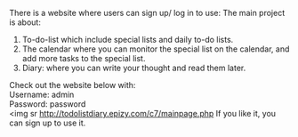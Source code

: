 There is a website where users can sign up/ log in to use:
The main project is about: 
1.  To-do-list which include special lists and daily to-do lists.
2.  The calendar where you can monitor the special list on the calendar, and add more tasks to the special list.
3.  Diary: where you can write your thought and read them later.

Check out the website below with:<br>
Username: admin<br>
Password: password<br>
<img sr
http://todolistdiary.epizy.com/c7/mainpage.php
If you like it, you can sign up to use it.
